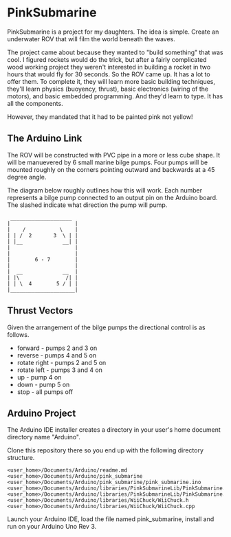 # PinkSubmarine

PinkSubmarine is a project for my daughters.  The idea is simple.  Create an underwater ROV that will film the 
world beneath the waves.

The project came about because they wanted to "build something" that was cool.  I figured rockets would do the trick,
but after a fairly complicated wood working project they weren't interested in building a rocket in two hours that would fly for 30 seconds.  So the ROV came up.  It has a lot to offer them.  To complete it, they will learn more basic building techniques, they'll learn physics (buoyency, thrust), basic electronics (wiring of the motors), and basic embedded programming.  And they'd learn to type.  It has all the components.

However, they mandated that it had to be painted pink not yellow!

## The Arduino Link

The ROV will be constructed with PVC pipe in a more or less cube shape.  It will be manuevered by 6 small marine bilge pumps.  Four pumps will be mounted roughly on the corners pointing outward and backwards at a 45 degree angle.

The diagram below roughly outlines how this will work.  Each number represents a bilge pump connected to an output pin
on the Arduino board.  The slashed indicate what direction the pump will pump.

     ____________________
    |                     |
    |    /           \    |
    | | /  2       3  \ | |
    | |__             __| |
    |                     |
    |                     |
    |        6 - 7        |
    |                     |
    |  __             __  |
    | |\               /| |
    | | \  4        5 / | |
    |_____________________|

## Thrust Vectors

Given the arrangement of the bilge pumps the directional control is as follows.

* forward - pumps 2 and 3 on
* reverse - pumps 4 and 5 on
* rotate right - pumps 2 and 5 on
* rotate left - pumps 3 and 4 on
* up - pump 4 on
* down - pump 5 on
* stop - all pumps off

## Arduino Project

The Arduino IDE installer creates a directory in your user's home document directory name "Arduino".

Clone this repository there so you end up with the following directory structure.

    <user_home>/Documents/Arduino/readme.md
    <user_home>/Documents/Arduino/pink_submarine
    <user_home>/Documents/Arduino/pink_submarine/pink_submarine.ino
    <user_home>/Documents/Arduino/libraries/PinkSubmarineLib/PinkSubmarine.h
    <user_home>/Documents/Arduino/libraries/PinkSubmarineLib/PinkSubmarine.cpp
    <user_home>/Documents/Arduino/libraries/WiiChuck/WiiChuck.h
    <user_home>/Documents/Arduino/libraries/WiiChuck/WiiChuck.cpp

Launch your Arduino IDE, load the file named pink_submarine, install and run on your Arduino Uno Rev 3.
    
    